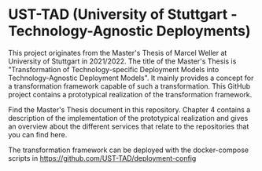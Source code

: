 # UST-TAD (University of Stuttgart - Technology-Agnostic Deployments)

This project originates from the Master's Thesis of Marcel Weller at University of Stuttgart in 2021/2022.
The title of the Master's Thesis is "Transformation of Technology-specific Deployment Models into Technology-Agnostic Deployment Models".
It mainly provides a concept for a transformation framework capable of such a transformation.
This GitHub project contains a prototypical realization of the transformation framework.

Find the Master's Thesis document in this repository.
Chapter 4 contains a description of the implementation of the prototypical realization and gives an overview about the different services that relate to the repositories that you can find here.

The transformation framework can be deployed with the docker-compose scripts in https://github.com/UST-TAD/deployment-config
